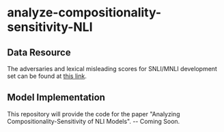 # analyze-compositionality-sensitivity-NLI
## Data Resource
The adversaries and lexical misleading scores for SNLI/MNLI development set can be found at [this link](https://www.dropbox.com/s/lev4327zn833dle/SharingDataResource.zip?dl=0).

## Model Implementation
This repository will provide the code for the paper "Analyzing Compositionality-Sensitivity of NLI Models". -- Coming Soon.
